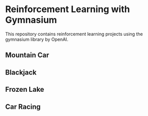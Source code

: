 # Reinforcement Learning with Gymnasium

This repository contains reinforcement learning projects using the gymnasium library by OpenAI.

## Mountain Car

## Blackjack

## Frozen Lake

## Car Racing

